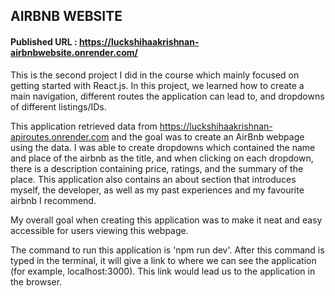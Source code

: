 ## AIRBNB WEBSITE

#### Published URL : https://luckshihaakrishnan-airbnbwebsite.onrender.com/

This is the second project I did in the course which mainly focused on getting started with React.js. In this project, we learned how to create a main navigation, different routes the application can lead to, and dropdowns of different listings/IDs.

This application retrieved data from https://luckshihaakrishnan-apiroutes.onrender.com and the goal was to create an AirBnb webpage using the data. I was able to create dropdowns which contained the name and place of the airbnb as the title, and when clicking on each dropdown, there is a description containing price, ratings, and the summary of the place. This application also contains an about section that introduces myself, the developer, as well as my past experiences and my favourite airbnb I recommend.

My overall goal when creating this application was to make it neat and easy accessible for users viewing this webpage.

The command to run this application is 'npm run dev'. After this command is typed in the terminal, it will give a link to where we can see the application (for example, localhost:3000).
This link would lead us to the application in the browser.

